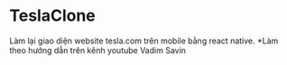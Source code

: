 # TeslaClone
Làm lại giao diện website tesla.com trên mobile bằng react native.
*Làm theo hướng dẫn trên kênh youtube Vadim Savin
